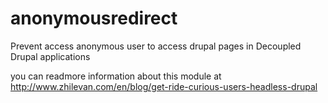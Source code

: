 # anonymousredirect
Prevent access anonymous user to access drupal pages in Decoupled Drupal applications

you can readmore information about this module at http://www.zhilevan.com/en/blog/get-ride-curious-users-headless-drupal
